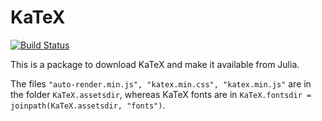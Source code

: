 # KaTeX

[![Build Status](https://travis-ci.org/piever/KaTeX.jl.svg?branch=master)](https://travis-ci.org/piever/KaTeX.jl)

This is a package to download KaTeX and make it available from Julia.

The files `"auto-render.min.js", "katex.min.css", "katex.min.js"` are in the folder `KaTeX.assetsdir`, whereas KaTeX fonts are in `KaTeX.fontsdir = joinpath(KaTeX.assetsdir, "fonts")`.
